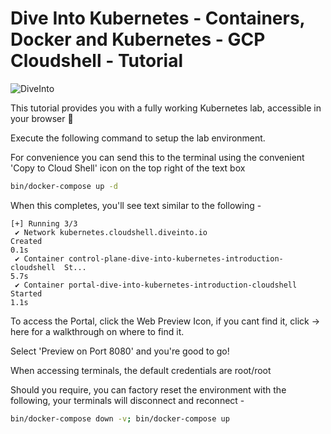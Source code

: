 # Dive Into Kubernetes - Containers, Docker and Kubernetes - GCP Cloudshell - Tutorial

![DiveInto](https://raw.githubusercontent.com/spurin/diveintokubernetes/cloudshell/DiveIntoKubernetes.jpeg)

This tutorial provides you with a fully working Kubernetes lab, accessible in your browser 🚀

Execute the following command to setup the lab environment.

For convenience you can send this to the terminal using the convenient 'Copy to Cloud Shell' icon on the top right of the text box

```bash
bin/docker-compose up -d
```

When this completes, you'll see text similar to the following -

```terminal
[+] Running 3/3
 ✔ Network kubernetes.cloudshell.diveinto.io                             Created                                                                      0.1s 
 ✔ Container control-plane-dive-into-kubernetes-introduction-cloudshell  St...                                                                        5.7s 
 ✔ Container portal-dive-into-kubernetes-introduction-cloudshell         Started                                                                      1.1s 
```

To access the Portal, click the Web Preview Icon, if you cant find it, click -> <walkthrough-web-preview-icon>here</walkthrough-web-preview-icon> for a walkthrough on where to find it.  

Select 'Preview on Port 8080' and you're good to go!  

When accessing terminals, the default credentials are root/root

Should you require, you can factory reset the environment with the following, your terminals will disconnect and reconnect -

```bash
bin/docker-compose down -v; bin/docker-compose up
```
